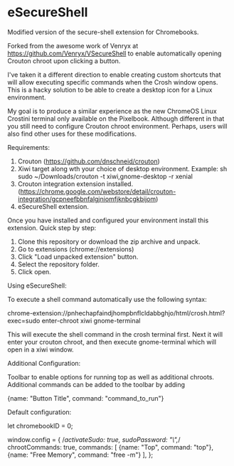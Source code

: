 # eSecureShell
Modified version of the secure-shell extension for Chromebooks.

Forked from the awesome work of Venryx at https://github.com/Venryx/VSecureShell to enable automatically opening Crouton chroot upon clicking a button.

I've taken it a different direction to enable creating custom shortcuts that will allow executing specific commands when the Crosh window opens. This is a hacky solution to be able to create a desktop icon for a Linux environment.

My goal is to produce a similar experience as the new ChromeOS Linux Crostini terminal only available on the Pixelbook. Although different in that you still need to configure Crouton chroot environment. Perhaps, users will also find other uses for these modifications.

Requirements:

1. Crouton (https://github.com/dnschneid/crouton)
2. Xiwi target along wth your choice of desktop environment. Example: sh sudo ~/Downloads/crouton -t xiwi,gnome-desktop -r xenial
3. Crouton integration extension installed. (https://chrome.google.com/webstore/detail/crouton-integration/gcpneefbbnfalgjniomfjknbcgkbijom)
4. eSecureShell extension.

Once you have installed and configured your environment install this extension. Quick step by step:

1. Clone this repository or download the zip archive and unpack.
2. Go to extensions (chrome://extensions)
3. Click "Load unpacked extension" button.
4. Select the repository folder.
5. Click open.

Using eSecureShell:

To execute a shell command automatically use the following syntax:

chrome-extension://pnhechapfaindjhompbnflcldabbghjo/html/crosh.html?exec=sudo enter-chroot xiwi gnome-terminal

This will execute the shell command in the crosh terminal first. Next it will enter your crouton chroot, and then execute gnome-terminal which will open in a xiwi window.

Additional Configuration:

Toolbar to enable options for running top as well as additional chroots. Additional commands can be added to the toolbar by adding

{name: "Button Title", command: "command_to_run"}

Default configuration:

let chromebookID = 0;

window.config = {
    /*activateSudo: true,
    sudoPassword: "\\",*/
    chrootCommands: true,
    commands: [
      {name: "Top", command: "top"}, {name: "Free Memory", command: "free -m"}
    ],
};